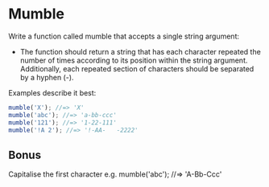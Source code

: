 # Mumble
Write a function called mumble that accepts a single string argument:
 - The function should return a string that has each character repeated the number of times according to its position within the string argument.
 Additionally, each repeated section of characters should be separated by a hyphen (-).

Examples describe it best:
 ```javascript
 mumble('X'); //=> 'X'
 mumble('abc'); //=> 'a-bb-ccc'
 mumble('121'); //=> '1-22-111'
 mumble('!A 2'); //=> '!-AA-   -2222'
```

## Bonus
Capitalise the first character e.g. mumble('abc'); //=> 'A-Bb-Ccc'
